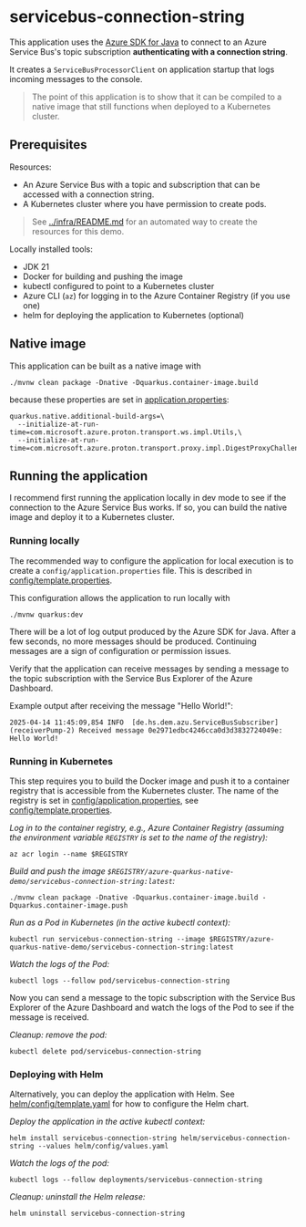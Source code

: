 # servicebus-connection-string

This application uses the [Azure SDK for Java](https://github.com/Azure/azure-sdk-for-java) to connect to an Azure Service Bus's topic subscription
**authenticating with a connection string**.

It creates a `ServiceBusProcessorClient` on application startup that logs incoming messages to the console.

> The point of this application is to show that it can be compiled to a native image that still functions when deployed to a Kubernetes cluster.

## Prerequisites

Resources:
- An Azure Service Bus with a topic and subscription that can be accessed with a connection string.
- A Kubernetes cluster where you have permission to create pods.

> See [../infra/README.md](../infra/README.md) for an automated way to create the resources for this demo.

Locally installed tools:
- JDK 21
- Docker for building and pushing the image
- kubectl configured to point to a Kubernetes cluster 
- Azure CLI (`az`) for logging in to the Azure Container Registry (if you use one)
- helm for deploying the application to Kubernetes (optional)

## Native image

This application can be built as a native image with

```shell
./mvnw clean package -Dnative -Dquarkus.container-image.build
```

because these properties are set in [application.properties](src/main/resources/application.properties): 

```properties
quarkus.native.additional-build-args=\
  --initialize-at-run-time=com.microsoft.azure.proton.transport.ws.impl.Utils,\
  --initialize-at-run-time=com.microsoft.azure.proton.transport.proxy.impl.DigestProxyChallengeProcessorImpl
```

## Running the application

I recommend first running the application locally in dev mode to see if the connection to the Azure Service Bus works.
If so, you can build the native image and deploy it to a Kubernetes cluster.

### Running locally

The recommended way to configure the application for local execution is to create a `config/application.properties` file.
This is described in [config/template.properties](config/template.properties).

This configuration allows the application to run locally with
```shell
./mvnw quarkus:dev
```

There will be a lot of log output produced by the Azure SDK for Java.
After a few seconds, no more messages should be produced.
Continuing messages are a sign of configuration or permission issues.

Verify that the application can receive messages by sending a message to the topic subscription
with the Service Bus Explorer of the Azure Dashboard.

Example output after receiving the message "Hello World!":
```text
2025-04-14 11:45:09,854 INFO  [de.hs.dem.azu.ServiceBusSubscriber] (receiverPump-2) Received message 0e2971edbc4246cca0d3d3832724049e: Hello World!
```

### Running in Kubernetes

This step requires you to build the Docker image and push it to a container registry
that is accessible from the Kubernetes cluster.
The name of the registry is set in [config/application.properties](config/application.properties),
see [config/template.properties](config/template.properties).

_Log in to the container registry, e.g., Azure Container Registry
(assuming the environment variable `REGISTRY` is set to the name of the registry):_

```shell
az acr login --name $REGISTRY
```

_Build and push the image `$REGISTRY/azure-quarkus-native-demo/servicebus-connection-string:latest`:_
```shell
./mvnw clean package -Dnative -Dquarkus.container-image.build -Dquarkus.container-image.push
```

_Run as a Pod in Kubernetes (in the active kubectl context):_
```shell
kubectl run servicebus-connection-string --image $REGISTRY/azure-quarkus-native-demo/servicebus-connection-string:latest
```

_Watch the logs of the Pod:_
```shell
kubectl logs --follow pod/servicebus-connection-string
```

Now you can send a message to the topic subscription with the Service Bus Explorer of the Azure Dashboard
and watch the logs of the Pod to see if the message is received.

_Cleanup: remove the pod:_

```shell
kubectl delete pod/servicebus-connection-string
```

### Deploying with Helm

Alternatively, you can deploy the application with Helm.
See [helm/config/template.yaml](helm/config/template.yaml) for how to configure the Helm chart.

_Deploy the application in the active kubectl context:_

```shell
helm install servicebus-connection-string helm/servicebus-connection-string --values helm/config/values.yaml
```

_Watch the logs of the pod:_

```shell
kubectl logs --follow deployments/servicebus-connection-string
```

_Cleanup: uninstall the Helm release:_

```shell
helm uninstall servicebus-connection-string
```
